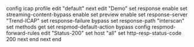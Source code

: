 config icap profile
    edit "default"
    next
    edit "Demo"
        set response enable
        set streaming-content-bypass enable
        set preview enable
        set response-server "Trend-ICAP"
        set response-failure bypass
        set response-path "interscan"
        set methods get
        set respmod-default-action bypass
        config respmod-forward-rules
            edit "Status-200"
                set host "all"
                set http-resp-status-code 200
            next
        end
    next
end